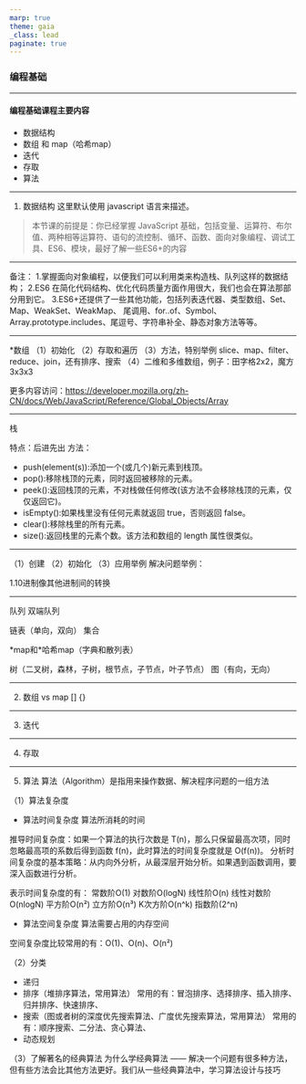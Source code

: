```yaml
---
marp: true
theme: gaia
_class: lead
paginate: true
---
```


### 编程基础

---
#### 编程基础课程主要内容

- 数据结构
- 数组 和 map（哈希map）
- 迭代
- 存取
- 算法

---
1. 数据结构
这里默认使用 javascript 语言来描述。

> 本节课的前提是：你已经掌握 JavaScript 基础，包括变量、运算符、布尔值、两种相等运算符、语句的流控制、循环、函数、面向对象编程、调试工具、ES6、模块，最好了解一些ES6+的内容

---
备注：
1.掌握面向对象编程，以便我们可以利用类来构造栈、队列这样的数据结构；
2.ES6 在简化代码结构、优化代码质量方面作用很大，我们也会在算法那部分用到它。
3.ES6+还提供了一些其他功能，包括列表迭代器、类型数组、Set、Map、WeakSet、WeakMap、 尾调用、for..of、Symbol、Array.prototype.includes、尾逗号、字符串补全、静态对象方法等等。

---
*数组
（1）初始化
（2）存取和遍历
（3）方法，特别举例 slice、map、filter、reduce、join，还有排序、搜索
（4）二维和多维数组，例子：田字格2x2，魔方3x3x3

更多内容访问：https://developer.mozilla.org/zh-CN/docs/Web/JavaScript/Reference/Global_Objects/Array

---
栈

特点：后进先出
方法：
- push(element(s)):添加一个(或几个)新元素到栈顶。
- pop():移除栈顶的元素，同时返回被移除的元素。
- peek():返回栈顶的元素，不对栈做任何修改(该方法不会移除栈顶的元素，仅仅返回它)。 
- isEmpty():如果栈里没有任何元素就返回 true，否则返回 false。
- clear():移除栈里的所有元素。
- size():返回栈里的元素个数。该方法和数组的 length 属性很类似。

---
（1）创建
（2）初始化
（3）应用举例
解决问题举例：

1.10进制像其他进制间的转换 

---
队列
双端队列

链表（单向，双向）
集合

\*map和\*哈希map（字典和散列表）

树（二叉树，森林，子树，根节点，子节点，叶子节点）
图（有向，无向）

---
2. 数组 vs map
[]
{}

---
3. 迭代

---
4. 存取

---
5. 算法
算法（Algorithm）是指用来操作数据、解决程序问题的一组方法

（1）算法复杂度

- 算法时间复杂度
算法所消耗的时间

推导时间复杂度：如果一个算法的执行次数是 T(n)，那么只保留最高次项，同时忽略最高项的系数后得到函数 f(n)，此时算法的时间复杂度就是 O(f(n))。
分析时间复杂度的基本策略：从内向外分析，从最深层开始分析。如果遇到函数调用，要深入函数进行分析。

表示时间复杂度的有：
常数阶O(1)
对数阶O(logN)
线性阶O(n)
线性对数阶O(nlogN)
平方阶O(n²)
立方阶O(n³)
K次方阶O(n^k)
指数阶(2^n)

- 算法空间复杂度
算法需要占用的内存空间

空间复杂度比较常用的有：O(1)、O(n)、O(n²)

（2）分类

- 递归
- 排序（堆排序算法，常用算法）
常用的有：冒泡排序、选择排序、插入排序、归并排序、快速排序、
- 搜索（图或者树的深度优先搜索算法、广度优先搜索算法，常用算法）
常用的有：顺序搜索、二分法、贪心算法、
- 动态规划

（3）了解著名的经典算法
为什么学经典算法 —— 解决一个问题有很多种方法，但有些方法会比其他方法更好。我们从一些经典算法中，学习算法设计与技巧